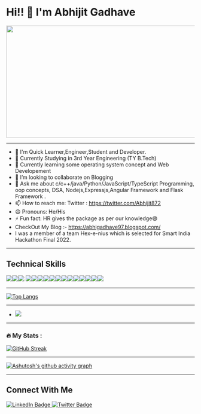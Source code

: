 # Hi!! 👋  I'm Abhijit Gadhave 


<div align="center">
<!--   <img src="https://media.giphy.com/media/dWesBcTLavkZuG35MI/giphy.gif" width="600" height="300"/> -->
  <img src ="http://cintosunlaw.ca/bcmanagement/assets/images/2.png" width="600" height="300">

</div>


<!-- <img src ="http://cintosunlaw.ca/bcmanagement/assets/images/2.png" width="600" height="300"> -->

--------------------------------------------------------------------------------------------------------

  

- 🔭 I'm Quick Learner,Engineer,Student and Developer. 
- 🔭 Currently Studying in 3rd Year Engineering (TY B.Tech)
- 🌱 Currently learning some operating system concept and Web Developement 
- 👯 I’m looking to collaborate on Blogging
- 💬 Ask me about c/c++/java/Python/JavaScript/TypeScript Programming, oop concepts, DSA, Nodejs,Expressjs,Angular Framework and Flask Framework .
- 📫 How to reach me: Twitter : https://twitter.com/Abhijit872
- 😄 Pronouns: He/His
- ⚡ Fun fact: HR gives the package as per our knowledge😄
- CheckOut My Blog :-  https://abhigadhave97.blogspot.com/
- I was a member of a team Hex-e-nius which is selected for Smart India Hackathon Final 2022. 

-------------------------------------------------------------------------------------------------------------

## Technical Skills
<img src="https://img.shields.io/badge/HTML-239120?style=for-the-badge&logo=html5&logoColor=white"><img src="https://img.shields.io/badge/CSS-239120?&style=for-the-badge&logo=css3&logoColor=white"><img src="https://img.shields.io/badge/Python-3776AB?style=for-the-badge&logo=python&logoColor=white">
<img src="https://img.shields.io/badge/JavaScript-F7DF1E?style=for-the-badge&logo=javascript&logoColor=black"><img src="https://img.shields.io/badge/C%23-239120?style=for-the-badge&logo=c-sharp&logoColor=white"><img src="https://img.shields.io/badge/TypeScript-007ACC?style=for-the-badge&logo=typescript&logoColor=white"><img src="https://img.shields.io/badge/Node.js-43853D?style=for-the-badge&logo=node.js&logoColor=white"><img src="https://img.shields.io/badge/C-00599C?style=for-the-badge&logo=c&logoColor=white"><img src="https://img.shields.io/badge/C%2B%2B-00599C?style=for-the-badge&logo=c%2B%2B&logoColor=white"><img src="https://img.shields.io/badge/Java-ED8B00?style=for-the-badge&logo=java&logoColor=white"><img src="https://img.shields.io/badge/Express.js-404D59?style=for-the-badge"><img src="https://img.shields.io/badge/Angular-DD0031?style=for-the-badge&logo=angular&logoColor=white"><img src="https://img.shields.io/badge/Bootstrap-563D7C?style=for-the-badge&logo=bootstrap&logoColor=white"><img src="https://img.shields.io/badge/Flask-000000?style=for-the-badge&logo=flask&logoColor=white"><img src="https://img.shields.io/badge/MySQL-00000F?style=for-the-badge&logo=mysql&logoColor=white"><img src="https://img.shields.io/badge/MongoDB-4EA94B?style=for-the-badge&logo=mongodb&logoColor=white">

-------------------------------------------------------------------------------------------------------------

[![Top Langs](https://github-readme-stats.vercel.app/api/top-langs/?username=AbhiGadhave11&layout=compact)](https://github.com/AbhiGadhave11)

-------------------------------------------------------------------------------------------------------------
- <img src="https://github-readme-stats.vercel.app/api?username=AbhiGadhave11&&show_icons=true&title_color=ffffff&icon_color=bb2acf&text_color=daf7dc&bg_color=191919">

--------------------------------------------------------------------------------------------------------------

### :fire: My Stats :

<!-- https://github-readme-streak-stats.herokuapp.com/?user=AbhiGadhave11
 -->
[![GitHub Streak](http://github-readme-streak-stats.herokuapp.com?user=AbhiGadhave11&theme=dark&background=000000)](https://git.io/streak-stats)




--------------------------------------------------------------------------------------------------------------

[![Ashutosh's github activity graph](https://github-readme-activity-graph.cyclic.app/graph?username=AbhiGadhave11&bg_color=ffcfe9&color=9e4c98&line=9e4c98&point=403d3d&area=true&hide_border=true)](https://github.com/ashutosh00710/github-readme-activity-graph)

--------------------------------------------------------------------------------------------------------------
## Connect With Me 

<div id="badges">
  <a href="https://www.linkedin.com/in/abhijit-gadhave-b353ba21b/">
    <img src="https://img.shields.io/badge/LinkedIn-blue?style=for-the-badge&logo=linkedin&logoColor=white" alt="LinkedIn Badge"/>
  </a>
  <a href="https://twitter.com/Abhijit872">
    <img src="https://img.shields.io/badge/Twitter-blue?style=for-the-badge&logo=twitter&logoColor=white" alt="Twitter Badge"/>
  </a>
</div>
